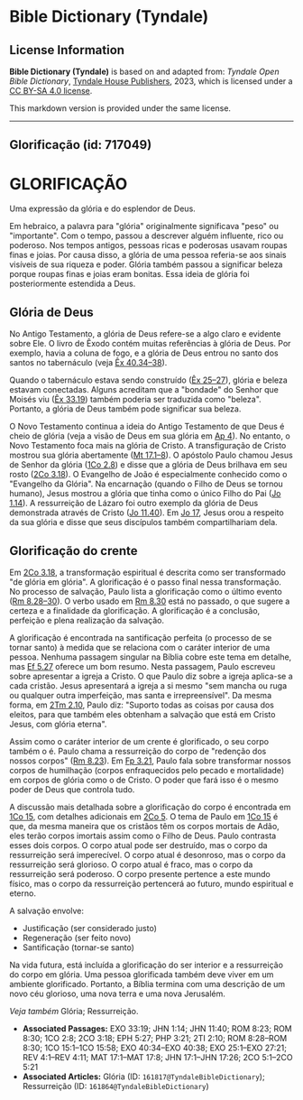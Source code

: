 # Bible Dictionary (Tyndale)

## License Information

**Bible Dictionary (Tyndale)** is based on and adapted from: _Tyndale Open Bible Dictionary_, [Tyndale House Publishers](https://tyndaleopenresources.com/), 2023, which is licensed under a [CC BY-SA 4.0 license](https://creativecommons.org/licenses/by-sa/4.0/legalcode.en).

This markdown version is provided under the same license.



--------------------------------

## Glorificação (id: 717049)

GLORIFICAÇÃO
============

Uma expressão da glória e do esplendor de Deus.

Em hebraico, a palavra para "glória" originalmente significava "peso" ou "importante". Com o tempo, passou a descrever alguém influente, rico ou poderoso. Nos tempos antigos, pessoas ricas e poderosas usavam roupas finas e joias. Por causa disso, a glória de uma pessoa referia\-se aos sinais visíveis de sua riqueza e poder. Glória também passou a significar beleza porque roupas finas e joias eram bonitas. Essa ideia de glória foi posteriormente estendida a Deus.

Glória de Deus
--------------

No Antigo Testamento, a glória de Deus refere\-se a algo claro e evidente sobre Ele. O livro de Êxodo contém muitas referências à glória de Deus. Por exemplo, havia a coluna de fogo, e a glória de Deus entrou no santo dos santos no tabernáculo (veja [Êx 40\.34–38](https://ref.ly/Exod40:34-Exod40:38)).

Quando o tabernáculo estava sendo construído ([Êx 25–27](https://ref.ly/Exod25:1-Exod27:21)), glória e beleza estavam conectadas. Alguns acreditam que a "bondade" do Senhor que Moisés viu ([Êx 33\.19](https://ref.ly/Exod33:19)) também poderia ser traduzida como "beleza". Portanto, a glória de Deus também pode significar sua beleza.

O Novo Testamento continua a ideia do Antigo Testamento de que Deus é cheio de glória (veja a visão de Deus em sua glória em [Ap 4](https://ref.ly/Rev4:1-Rev4:11)). No entanto, o Novo Testamento foca mais na glória de Cristo. A transfiguração de Cristo mostrou sua glória abertamente ([Mt 17\.1–8](https://ref.ly/Matt17:1-Matt17:8)). O apóstolo Paulo chamou Jesus de Senhor da glória ([1Co 2\.8](https://ref.ly/1Cor2:8)) e disse que a glória de Deus brilhava em seu rosto ([2Co 3\.18](https://ref.ly/2Cor3:18)). O Evangelho de João é especialmente conhecido como o "Evangelho da Glória". Na encarnação (quando o Filho de Deus se tornou humano), Jesus mostrou a glória que tinha como o único Filho do Pai ([Jo 1\.14](https://ref.ly/John1:14)). A ressurreição de Lázaro foi outro exemplo da glória de Deus demonstrada através de Cristo ([Jo 11\.40](https://ref.ly/John11:40)). Em [Jo 17](https://ref.ly/John17:1-John17:26), Jesus orou a respeito da sua glória e disse que seus discípulos também compartilhariam dela.

Glorificação do crente
----------------------

Em [2Co 3\.18](https://ref.ly/2Cor3:18), a transformação espiritual é descrita como ser transformado "de glória em glória". A glorificação é o passo final nessa transformação. No processo de salvação, Paulo lista a glorificação como o último evento ([Rm 8\.28–30](https://ref.ly/Rom8:28-Rom8:30)). O verbo usado em [Rm 8\.30](https://ref.ly/Rom8:30) está no passado, o que sugere a certeza e a finalidade da glorificação. A glorificação é a conclusão, perfeição e plena realização da salvação.

A glorificação é encontrada na santificação perfeita (o processo de se tornar santo) à medida que se relaciona com o caráter interior de uma pessoa. Nenhuma passagem singular na Bíblia cobre este tema em detalhe, mas [Ef 5\.27](https://ref.ly/Eph5:27) oferece um bom resumo. Nesta passagem, Paulo escreveu sobre apresentar a igreja a Cristo. O que Paulo diz sobre a igreja aplica\-se a cada cristão. Jesus apresentará a igreja a si mesmo "sem mancha ou ruga ou qualquer outra imperfeição, mas santa e irrepreensível". Da mesma forma, em [2Tm 2\.10](https://ref.ly/2Tim2:10), Paulo diz: "Suporto todas as coisas por causa dos eleitos, para que também eles obtenham a salvação que está em Cristo Jesus, com glória eterna".

Assim como o caráter interior de um crente é glorificado, o seu corpo também o é. Paulo chama a ressurreição do corpo de "redenção dos nossos corpos" ([Rm 8\.23](https://ref.ly/Rom8:23)). Em [Fp 3\.21](https://ref.ly/Phil3:21), Paulo fala sobre transformar nossos corpos de humilhação (corpos enfraquecidos pelo pecado e mortalidade) em corpos de glória como o de Cristo. O poder que fará isso é o mesmo poder de Deus que controla tudo.

A discussão mais detalhada sobre a glorificação do corpo é encontrada em [1Co 15](https://ref.ly/1Cor15:1-1Cor15:58), com detalhes adicionais em [2Co 5](https://ref.ly/2Cor5:1-2Cor5:21). O tema de Paulo em [1Co 15](https://ref.ly/1Cor15:1-1Cor15:58) é que, da mesma maneira que os cristãos têm os corpos mortais de Adão, eles terão corpos imortais assim como o Filho de Deus. Paulo contrasta esses dois corpos. O corpo atual pode ser destruído, mas o corpo da ressurreição será imperecível. O corpo atual é desonroso, mas o corpo da ressurreição será glorioso. O corpo atual é fraco, mas o corpo da ressurreição será poderoso. O corpo presente pertence a este mundo físico, mas o corpo da ressurreição pertencerá ao futuro, mundo espiritual e eterno.

A salvação envolve:

* Justificação (ser considerado justo)
* Regeneração (ser feito novo)
* Santificação (tornar\-se santo)

Na vida futura, está incluída a glorificação do ser interior e a ressurreição do corpo em glória. Uma pessoa glorificada também deve viver em um ambiente glorificado. Portanto, a Bíblia termina com uma descrição de um novo céu glorioso, uma nova terra e uma nova Jerusalém.

*Veja também* Glória; Ressurreição.

* **Associated Passages:** EXO 33:19; JHN 1:14; JHN 11:40; ROM 8:23; ROM 8:30; 1CO 2:8; 2CO 3:18; EPH 5:27; PHP 3:21; 2TI 2:10; ROM 8:28–ROM 8:30; 1CO 15:1–1CO 15:58; EXO 40:34–EXO 40:38; EXO 25:1–EXO 27:21; REV 4:1–REV 4:11; MAT 17:1–MAT 17:8; JHN 17:1–JHN 17:26; 2CO 5:1–2CO 5:21
* **Associated Articles:** Glória (ID: `161817@TyndaleBibleDictionary`); Ressurreição (ID: `161864@TyndaleBibleDictionary`)

